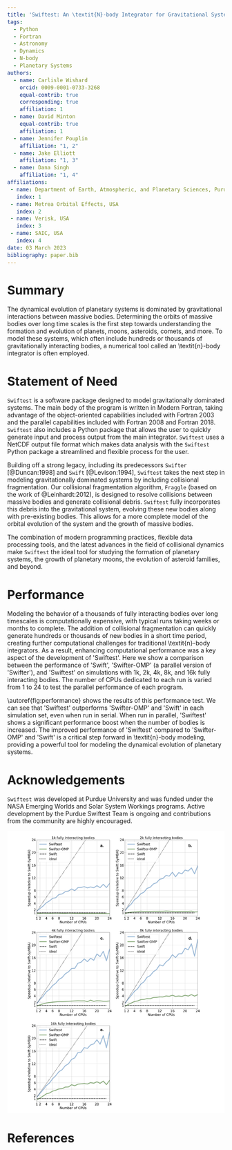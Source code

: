 ```yaml
---
title: 'Swiftest: An \textit{N}-body Integrator for Gravitational Systems'
tags:
  - Python
  - Fortran
  - Astronomy
  - Dynamics
  - N-body
  - Planetary Systems
authors:
  - name: Carlisle Wishard
    orcid: 0009-0001-0733-3268
    equal-contrib: true 
    corresponding: true 
    affiliation: 1
  - name: David Minton
    equal-contrib: true 
    affiliation: 1
  - name: Jennifer Pouplin
    affiliation: "1, 2"
  - name: Jake Elliott
    affiliation: "1, 3"
  - name: Dana Singh
    affiliation: "1, 4"
affiliations:
 - name: Department of Earth, Atmospheric, and Planetary Sciences, Purdue University, USA
   index: 1
 - name: Metrea Orbital Effects, USA
   index: 2
 - name: Verisk, USA
   index: 3
 - name: SAIC, USA
   index: 4
date: 03 March 2023
bibliography: paper.bib
---
```


# Summary

The dynamical evolution of planetary systems is dominated by gravitational interactions between massive bodies. Determining the orbits of massive bodies over long time scales is the first step towards understanding the formation and evolution of planets, moons, asteroids, comets, and more. To model these systems, which often include hundreds or thousands of gravitationally interacting bodies, a numerical tool called an \textit{n}-body integrator is often employed. 

# Statement of Need

`Swiftest` is a software package designed to model gravitationally dominated systems. The main body of the program is written in Modern Fortran, taking advantage of the object-oriented capabilities included with Fortran 2003 and the parallel capabilities included with Fortran 2008 and Fortran 2018. `Swiftest` also includes a Python package that allows the user to quickly generate input and process output from the main integrator. `Swiftest` uses a NetCDF output file format which makes data analysis with the `Swiftest` Python package a streamlined and flexible process for the user. 

Building off a strong legacy, including its predecessors `Swifter` [@Duncan:1998] and `Swift` [@Levison:1994], `Swiftest` takes the next step in modeling gravitationally dominated systems by including collisional fragmentation. Our collisional fragmentation algorithm, `Fraggle` (based on the work of @Leinhardt:2012), is designed to resolve collisions between massive bodies and generate collisional debris. `Swiftest` fully incorporates this debris into the gravitational system, evolving these new bodies along with pre-existing bodies. This allows for a more complete model of the orbital evolution of the system and the growth of massive bodies. 

The combination of modern programming practices, flexible data processing tools, and the latest advances in the field of collisional dynamics make `Swiftest` the ideal tool for studying the formation of planetary systems, the growth of planetary moons, the evolution of asteroid families, and beyond.

# Performance

Modeling the behavior of a thousands of fully interacting bodies over long timescales is computationally expensive, with typical runs taking weeks or months to complete. The addition of collisional fragmentation can quickly generate hundreds or thousands of new bodies in a short time period, creating further computational challenges for traditional \textit{n}-body integrators. As a result, enhancing computational performance was a key aspect of the development of 'Swiftest'. Here we show a comparison between the performance of 'Swift', 'Swifter-OMP' (a parallel version of 'Swifter'), and 'Swiftest' on simulations with 1k, 2k, 4k, 8k, and 16k fully interacting bodies. The number of CPUs dedicated to each run is varied from 1 to 24 to test the parallel performance of each program.

\autoref{fig:performance} shows the results of this performance test. We can see that 'Swiftest' outperforms 'Swifter-OMP' and 'Swift' in each simulation set, even when run in serial. When run in parallel, 'Swiftest' shows a significant performance boost when the number of bodies is increased. The improved performance of 'Swiftest' compared to 'Swifter-OMP' and 'Swift' is a critical step forward in \textit{n}-body modeling, providing a powerful tool for modeling the dynamical evolution of planetary systems.

# Acknowledgements

`Swiftest` was developed at Purdue University and was funded under the NASA Emerging Worlds and Solar System Workings programs. Active development by the Purdue Swiftest Team is ongoing and contributions from the community are highly encouraged.

![Performance testing of 'Swiftest' \textit{SyMBA} on systems of (a) 1k, (b) 2k, (c) 4k, (d) 8k, and (e) 16k fully interacting massive bodies. Speedup is measured relative to 'Swift' (dashed), with an ideal 1:1 speedup relative to 'Swiftest'  in serial shown as an upper limit (dotted). The performance of 'Swifter-OMP' is shown in green while the performance of 'Swiftest' is shown in blue. \label{fig:performance}](performance.png)

# References